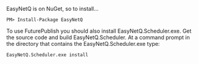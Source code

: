 EasyNetQ is on NuGet, so to install...

    PM> Install-Package EasyNetQ

To use FuturePublish you should also install EasyNetQ.Scheduler.exe. Get the source code and build EasyNetQ.Scheduler. At a command prompt in the directory that contains the EasyNetQ.Scheduler.exe type:

    EasyNetQ.Scheduler.exe install

